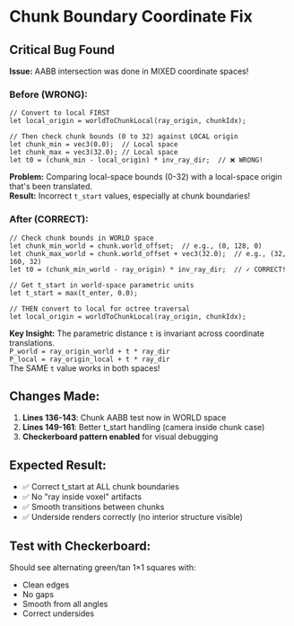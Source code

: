 # Chunk Boundary Coordinate Fix

## Critical Bug Found

**Issue:** AABB intersection was done in MIXED coordinate spaces!

### Before (WRONG):
```wgsl
// Convert to local FIRST
let local_origin = worldToChunkLocal(ray_origin, chunkIdx);

// Then check chunk bounds (0 to 32) against LOCAL origin
let chunk_min = vec3(0.0);  // Local space
let chunk_max = vec3(32.0); // Local space
let t0 = (chunk_min - local_origin) * inv_ray_dir;  // ❌ WRONG!
```

**Problem:** Comparing local-space bounds (0-32) with a local-space origin that's been translated.  
**Result:** Incorrect `t_start` values, especially at chunk boundaries!

### After (CORRECT):
```wgsl
// Check chunk bounds in WORLD space
let chunk_min_world = chunk.world_offset;  // e.g., (0, 128, 0)
let chunk_max_world = chunk.world_offset + vec3(32.0);  // e.g., (32, 160, 32)
let t0 = (chunk_min_world - ray_origin) * inv_ray_dir;  // ✓ CORRECT!

// Get t_start in world-space parametric units
let t_start = max(t_enter, 0.0);

// THEN convert to local for octree traversal
let local_origin = worldToChunkLocal(ray_origin, chunkIdx);
```

**Key Insight:** The parametric distance `t` is invariant across coordinate translations.  
`P_world = ray_origin_world + t * ray_dir`  
`P_local = ray_origin_local + t * ray_dir`  
The SAME `t` value works in both spaces!

## Changes Made:

1. **Lines 136-143**: Chunk AABB test now in WORLD space
2. **Lines 149-161**: Better t_start handling (camera inside chunk case)
3. **Checkerboard pattern enabled** for visual debugging

## Expected Result:

- ✅ Correct t_start at ALL chunk boundaries
- ✅ No "ray inside voxel" artifacts
- ✅ Smooth transitions between chunks
- ✅ Underside renders correctly (no interior structure visible)

## Test with Checkerboard:

Should see alternating green/tan 1×1 squares with:
- Clean edges
- No gaps
- Smooth from all angles
- Correct undersides
